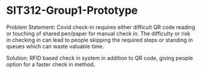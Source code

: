 # SIT312-Group1-Prototype
Problem Statement: Covid check-in requires either difficult QR code reading or touching of shared pen/paper for manual check in. The difficulty or risk in checking in can lead to people skipping the required steps or standing in queues which can waste valuable time.

Solution: RFID based check in system in addition to QR code, giving people option for a faster check in method.


